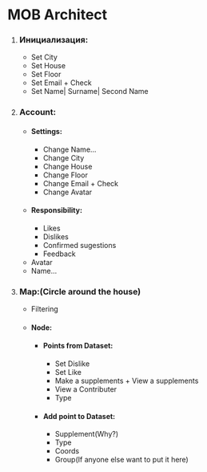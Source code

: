 # MOB Architect
<ol>
    <li>
        <h3>Инициализация:</h3>
        <ul>
            <li>Set City</li>
            <li>Set House</li>
            <li>Set Floor</li>
            <li>Set Email + Check</li>
            <li>Set Name| Surname| Second Name</li>
        </ul>
    </li>
    <li>
        <h3>Account:</h3>
        <ul>
            <li>
                <h4>Settings:</h4>
                <ul>
                    <li>Change Name...</li>
                    <li>Change City</li>
                    <li>Change House</li>
                    <li>Change Floor</li>
                    <li>Change Email + Check</li>
                    <li>Change Avatar</li>
                </ul>
            </li>
            <li>
                <h4>Responsibility:</h4>
                <ul>
                    <li>Likes</li>
                    <li>Dislikes</li>
                    <li>Confirmed sugestions</li>
                    <li>Feedback</li>
                </ul>
            </li>
            <li>Avatar</li>
            <li>Name...</li>
        </ul>
    </li>
    <li>
        <h3>Map:(Circle around the house)</h3>
        <ul>
            <li>Filtering</li>
            <li>
                <h4>Node:</h4>
                <ul>
                    <li>
                        <h4>Points from Dataset:</h4>
                        <ul>
                            <li>Set Dislike</li>
                            <li>Set Like</li>
                            <li>Make a supplements + View a supplements</li>
                            <li>View a Contributer</li>
                            <li>Type</li>
                        </ul>
                    </li>
                    <li>
                        <h4>Add point to Dataset:</h4>
                        <ul>
                            <li>Supplement(Why?)</li>
                            <li>Type</li>
                            <li>Coords</li>
                            <li>Group(If anyone else want to put it here)</li>
                        </ul>
                    </li>
                </ul>
            </li>
        </ul>
    </li>
</ol>
